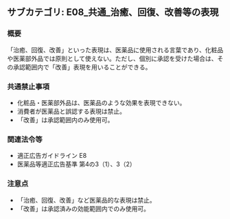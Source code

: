 ## サブカテゴリ: E08_共通_治癒、回復、改善等の表現

### 概要
「治癒、回復、改善」といった表現は、医薬品に使用される言葉であり、化粧品や医薬部外品では原則として使えない。ただし、個別に承認を受けた場合は、その承認範囲内で「改善」表現を用いることができる。

### 共通禁止事項
- 化粧品・医薬部外品は、医薬品のような効果を表現できない。  
- 消費者が医薬品と誤認する表現は禁止。  
- 「改善」は承認範囲内のみ使用可。  

### 関連法令等
- 適正広告ガイドライン E8
- 医薬品等適正広告基準 第4の3（1）、3（2）  

### 注意点
- 「治癒、回復、改善」など医薬品的な表現は禁止。  
- 「改善」は承認済みの効能範囲内でのみ使用可。

